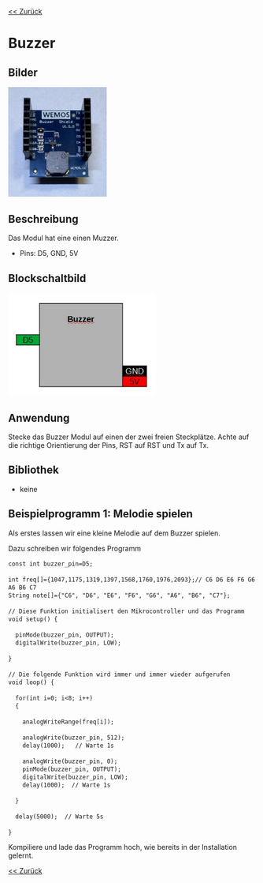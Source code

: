 [<< Zurück](../README.md)

# Buzzer

## Bilder

<img src="Bilder/vorne.JPEG" alt="drawing" width="200"/>

## Beschreibung

Das Modul hat eine einen Muzzer.

- Pins: D5, GND, 5V

## Blockschaltbild

<img src="Bilder/pins.jpg" alt="drawing" width="300"/>

## Anwendung

Stecke das Buzzer Modul auf einen der zwei freien Steckplätze. Achte auf die richtige Orientierung der Pins, RST auf RST und Tx auf Tx.

## Bibliothek

- keine

## Beispielprogramm 1: Melodie spielen

Als erstes lassen wir eine kleine Melodie auf dem Buzzer spielen.

Dazu schreiben wir folgendes Programm

```
const int buzzer_pin=D5;

int freq[]={1047,1175,1319,1397,1568,1760,1976,2093};// C6 D6 E6 F6 G6 A6 B6 C7
String note[]={"C6", "D6", "E6", "F6", "G6", "A6", "B6", "C7"};

// Diese Funktion initialisert den Mikrocontroller und das Programm
void setup() {

  pinMode(buzzer_pin, OUTPUT);
  digitalWrite(buzzer_pin, LOW);

}

// Die folgende Funktion wird immer und immer wieder aufgerufen
void loop() {
  
  for(int i=0; i<8; i++)
  {
  
    analogWriteRange(freq[i]);
    
    analogWrite(buzzer_pin, 512);
    delay(1000);   // Warte 1s

    analogWrite(buzzer_pin, 0);
    pinMode(buzzer_pin, OUTPUT);    
    digitalWrite(buzzer_pin, LOW);
    delay(1000);  // Warte 1s
 
  }

  delay(5000);  // Warte 5s

}
```
Kompiliere und lade das Programm hoch, wie bereits in der Installation gelernt.

[<< Zurück](../README.md) 